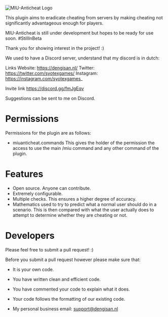 ![MIU-Anticheat Logo](https://dengisan.nl/astramgg-github/MIU-Anticheat/Logo.png)

This plugin aims to eradicate cheating from servers by making cheating not significantly advantageous enough for players.

MIU-Anticheat is still under development but hopes to be ready for use soon. #StillInBeta

Thank you for showing interest in the project! :)

We used to have a Discord server, understand that my discord is in dutch: 

Links
Website: https://dengisan.nl/
Twitter: https://twitter.com/syotexgames/
Instagram: https://instagram.com/syotexgames_

Invite link
https://discord.gg/fmJgEqv

Suggestions can be sent to me on Discord.

# Permissions

Permissions for the plugin are as follows:

- miuanticheat.commands
This gives the holder of the permission the access to use the main /miu command and any other command of the plugin.

# Features

- Open source. Anyone can contribute.
- Extremely configurable.
- Multiple checks. This ensures a higher degree of accuracy.
- Mathematics used to try to predict what a normal user should do in a scenario. This is then compared with what the user actually does to attempt to determine whether they are cheating or not.

# Developers

Please feel free to submit a pull request! :)

Before you submit a pull request however please make sure that:

- It is your own code.
- You have written clean and efficient code.
- You have commented your code to explain what it does.
- Your code follows the formatting of our existing code.

- My personal business email: support@dengisan.nl
